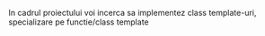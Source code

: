 In cadrul proiectului voi incerca sa implementez class template-uri, specializare pe functie/class template
